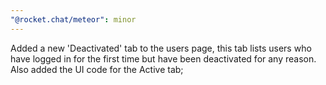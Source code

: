 ```yaml
---
"@rocket.chat/meteor": minor
---
```


Added a new 'Deactivated' tab to the users page, this tab lists users who have logged in for the first time but have been deactivated for any reason. Also added the UI code for the Active tab;
